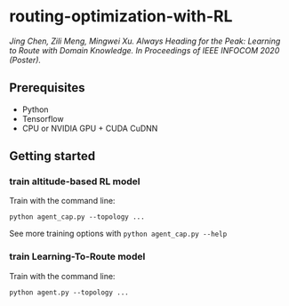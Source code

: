 # routing-optimization-with-RL

*Jing Chen, Zili Meng, Mingwei Xu. Always Heading for the Peak: Learning to Route with Domain Knowledge. In Proceedings of IEEE INFOCOM 2020 (Poster).*

## Prerequisites
- Python
- Tensorflow
- CPU or NVIDIA GPU + CUDA CuDNN

## Getting started
### train altitude-based RL model

Train with the command line:
```
python agent_cap.py --topology ...
```

See more training options with `python agent_cap.py --help`

### train Learning-To-Route model

Train with the command line:
```
python agent.py --topology ...
```

